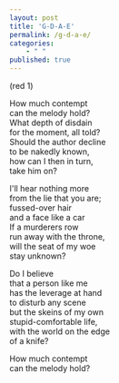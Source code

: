 ```yaml
---
layout: post
title: 'G-D-A-E'
permalink: /g-d-a-e/
categories: 
    - " "
published: true
---
```


(red 1)

How much contempt  
can the melody hold?  
What depth of disdain  
for the moment, all told?   
Should the author decline  
to be nakedly known,  
how can I then in turn,   
take him on?  
  
I'll hear nothing more  
from the lie that you are;  
fussed-over hair  
and a face like a car  
If a murderers row  
run away with the throne,  
will the seat of my woe   
stay unknown?   
  
Do I believe  
that a person like me  
has the leverage at hand  
to disturb any scene  
but the skeins of my own  
stupid-comfortable life,  
with the world on the edge  
of a knife?  

How much contempt  
can the melody hold?  